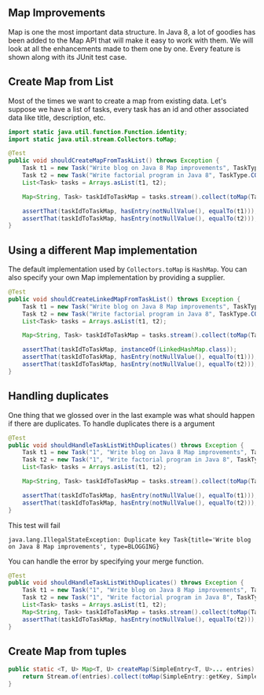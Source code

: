 Map Improvements
---------

Map is one the most important data structure. In Java 8, a lot of goodies has
been added to the Map API that will make it easy to work with them. We will look
at all the enhancements made to them one by one. Every feature is shown along
with its JUnit test case.

## Create Map from List

Most of the times we want to create a map from existing data. Let's suppose we
have a list of tasks, every task has an id and other associated data like title,
description, etc.

```java
import static java.util.function.Function.identity;
import static java.util.stream.Collectors.toMap;

@Test
public void shouldCreateMapFromTaskList() throws Exception {
    Task t1 = new Task("Write blog on Java 8 Map improvements", TaskType.BLOGGING);
    Task t2 = new Task("Write factorial program in Java 8", TaskType.CODING);
    List<Task> tasks = Arrays.asList(t1, t2);

    Map<String, Task> taskIdToTaskMap = tasks.stream().collect(toMap(Task::getId, identity()));

    assertThat(taskIdToTaskMap, hasEntry(notNullValue(), equalTo(t1)));
    assertThat(taskIdToTaskMap, hasEntry(notNullValue(), equalTo(t2)));
}
```

## Using a different Map implementation

The default implementation used by `Collectors.toMap` is `HashMap`. You can also
specify your own Map implementation by providing a supplier.

```java
@Test
public void shouldCreateLinkedMapFromTaskList() throws Exception {
    Task t1 = new Task("Write blog on Java 8 Map improvements", TaskType.BLOGGING);
    Task t2 = new Task("Write factorial program in Java 8", TaskType.CODING);
    List<Task> tasks = Arrays.asList(t1, t2);

    Map<String, Task> taskIdToTaskMap = tasks.stream().collect(toMap(Task::getId, identity(), (k1, k2) -> k1, LinkedHashMap::new));

    assertThat(taskIdToTaskMap, instanceOf(LinkedHashMap.class));
    assertThat(taskIdToTaskMap, hasEntry(notNullValue(), equalTo(t1)));
    assertThat(taskIdToTaskMap, hasEntry(notNullValue(), equalTo(t2)));
}
```

## Handling duplicates

One thing that we glossed over in the last example was what should happen if
there are duplicates. To handle duplicates there is a argument

```java
@Test
public void shouldHandleTaskListWithDuplicates() throws Exception {
    Task t1 = new Task("1", "Write blog on Java 8 Map improvements", TaskType.BLOGGING);
    Task t2 = new Task("1", "Write factorial program in Java 8", TaskType.CODING);
    List<Task> tasks = Arrays.asList(t1, t2);

    Map<String, Task> taskIdToTaskMap = tasks.stream().collect(toMap(Task::getId, identity()));

    assertThat(taskIdToTaskMap, hasEntry(notNullValue(), equalTo(t1)));
    assertThat(taskIdToTaskMap, hasEntry(notNullValue(), equalTo(t2)));
}
```

This test will fail

```
java.lang.IllegalStateException: Duplicate key Task{title='Write blog on Java 8 Map improvements', type=BLOGGING}
```

You can handle the error by specifying your merge function.

```java
@Test
public void shouldHandleTaskListWithDuplicates() throws Exception {
    Task t1 = new Task("1", "Write blog on Java 8 Map improvements", TaskType.BLOGGING);
    Task t2 = new Task("1", "Write factorial program in Java 8", TaskType.CODING);
    List<Task> tasks = Arrays.asList(t1, t2);
    Map<String, Task> taskIdToTaskMap = tasks.stream().collect(toMap(Task::getId, identity(), (k1, k2) -> k2));
    assertThat(taskIdToTaskMap, hasEntry(notNullValue(), equalTo(t2)));
}
```

## Create Map from tuples

```java
public static <T, U> Map<T, U> createMap(SimpleEntry<T, U>... entries) {
    return Stream.of(entries).collect(toMap(SimpleEntry::getKey, SimpleEntry::getValue));
}
```
